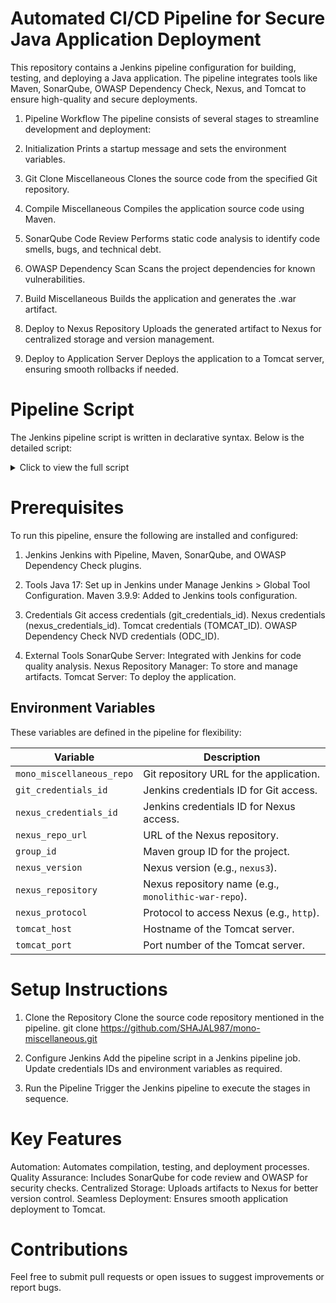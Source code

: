 # Automated CI/CD Pipeline for Secure Java Application Deployment

This repository contains a Jenkins pipeline configuration for building, testing, and deploying a Java application. The pipeline integrates tools like Maven, SonarQube, OWASP Dependency Check, Nexus, and Tomcat to ensure high-quality and secure deployments.

1. Pipeline Workflow
The pipeline consists of several stages to streamline development and deployment:

2. Initialization
Prints a startup message and sets the environment variables.

3. Git Clone Miscellaneous
Clones the source code from the specified Git repository.

4. Compile Miscellaneous
Compiles the application source code using Maven.

5. SonarQube Code Review
Performs static code analysis to identify code smells, bugs, and technical debt.

6. OWASP Dependency Scan
Scans the project dependencies for known vulnerabilities.

7. Build Miscellaneous
Builds the application and generates the .war artifact.

8. Deploy to Nexus Repository
Uploads the generated artifact to Nexus for centralized storage and version management.

9. Deploy to Application Server
Deploys the application to a Tomcat server, ensuring smooth rollbacks if needed.

# Pipeline Script

The Jenkins pipeline script is written in declarative syntax. Below is the detailed script:

<details> <summary>Click to view the full script</summary>

pipeline {
    agent any

    tools {
        jdk 'Java17'
        maven 'Maven_3_9_9'
    }

    environment {
        mono_miscellaneous_repo = 'https://github.com/SHAJAL987/mono-miscellaneous.git'
        git_credentials_id = 'GIT_ACCESS_000000111222'
        nexus_credentials_id = '391a3d38-676a-42b5-a5ce-6d66a236eb7f'
        nexus_repo_url = '192.168.0.102:8081'
        group_id = 'com.mono'
        nexus_version = 'nexus3'
        nexus_repository = 'monolithic-war-repo'
        nexus_protocol = 'http'
        tomcat_host= '192.168.0.102'
        tomcat_port= '8181'
    }

    stages {
        stage('Initialization') {
            steps {
                echo 'Pipeline has started!'
            }
        }

        stage('Git Clone Miscellaneous') {
            steps {
                dir('miscellaneous') {
                    checkout([
                        $class: 'GitSCM',
                        branches: [[name: '*/main']],
                        doGenerateSubmoduleConfigurations: false,
                        extensions: [],
                        userRemoteConfigs: [[credentialsId: env.git_credentials_id, url: env.mono_miscellaneous_repo]]
                    ])
                }
            }
        }

        stage('Compile Miscellaneous') {
            steps {
                dir('miscellaneous') {
                    sh 'mvn clean compile'
                }
            }
        }

        stage('SonarQube Code Review') {
            steps {
                dir('miscellaneous') {
                    withSonarQubeEnv('sonarserver') {
                        sh 'mvn sonar:sonar -Dsonar.projectKey=miscellaneous_project_key -Dsonar.java.binaries=target/classes'
                    }
                }
            }
        }

        stage('OWASP Dependency Scan') {
            steps {
                dir('miscellaneous') {
                    dependencyCheck additionalArguments: '-s target', nvdCredentialsId: 'ODC_ID', odcInstallation: 'ODC_Installation'
                }
            }
        }

        stage('OWASP Dependency Scan Report') {
            steps {
                dir('miscellaneous') {
                    dependencyCheckPublisher pattern: '**/dependency-check-report.xml'
                }
            }
        }
        
        stage('Build Miscellaneous') {
            steps {
                dir('miscellaneous') {
                    sh 'mvn clean install'
                }
            }
        }

        stage('Deploy to Nexus Repository') {
            steps {
                dir('miscellaneous') {
                    script {
                        pom = readMavenPom file: "pom.xml"
                        filesByGlob = findFiles(glob: "target/*.${pom.packaging}")
                        
                        if (filesByGlob.length > 0) {
                            env.artifactPath = filesByGlob[0].path
                            
                            nexusArtifactUploader artifacts: [
                                [
                                    artifactId: 'miscellaneous', 
                                    classifier: '',          
                                    file: filesByGlob[0].path,  // Use the dynamically fetched artifactPath
                                    type: 'war'
                                ]
                            ], 
                            credentialsId: env.nexus_credentials_id, 
                            groupId: env.group_id, 
                            nexusUrl: env.nexus_repo_url, 
                            nexusVersion: env.nexus_version, 
                            protocol: env.nexus_protocol, 
                            repository: env.nexus_repository, 
                            version: pom.version  // Use the dynamically fetched version
                            
                        } else {
                            error "Artifact file not found in target directory"
                        }
                    }
                }
            }
        }
        
        stage('Deploy to Application Server') {
            steps {
                dir('miscellaneous') {
                    script {
                        def sourceFilePath = "${env.WORKSPACE}/miscellaneous/target/miscellaneous-${pom.version}.war"
                        def renamedFilePath = "${env.WORKSPACE}/miscellaneous/target/app.war"
                        def TOMCAT_HOST = env.tomcat_host
                        def TOMCAT_PORT = env.tomcat_port
                        
                        // Rename the WAR file to miscellaneous.war
                        sh "mv ${sourceFilePath} ${renamedFilePath}"
                        
                        // Use credentials for Tomcat deployment
                        withCredentials([usernamePassword(credentialsId: 'TOMCAT_ID', usernameVariable: 'TOMCAT_USERNAME', passwordVariable: 'TOMCAT_PASSWORD')]) {
                            
                            // Check if miscellaneous.war exists on the Tomcat server
                            def warExists = sh(script: "curl -u ${TOMCAT_USERNAME}:${TOMCAT_PASSWORD} --silent --fail http://${TOMCAT_HOST}:${TOMCAT_PORT}/manager/text/list | grep '/app:'", returnStatus: true)
                            echo "Checking if miscellaneous app exists on Tomcat: ${warExists}"
                            
                            // If miscellaneous exists, undeploy it
                            if (warExists == 0) {
                                sh "curl -u ${TOMCAT_USERNAME}:${TOMCAT_PASSWORD} --silent --request GET http://${TOMCAT_HOST}:${TOMCAT_PORT}/manager/text/undeploy?path=/app"
                                echo "Previous app undeployed successfully"
                            } else {
                                echo "No existing  app found. Proceeding with deployment."
                            }
                            
                            // Deploy the new WAR file
                            sh """
                                curl -u ${TOMCAT_USERNAME}:${TOMCAT_PASSWORD} \
                                    --silent --upload-file ${renamedFilePath} \
                                    http://${TOMCAT_HOST}:${TOMCAT_PORT}/manager/text/deploy?path=/app
                            """
                            echo "New app deployed successfully"
                        }
                    }
                }
            }
        }


    }

    post {
        always {
            cleanWs()
        }
    }
}
</details>

# Prerequisites
To run this pipeline, ensure the following are installed and configured:

1. Jenkins
  Jenkins with Pipeline, Maven, SonarQube, and OWASP Dependency Check plugins.

2. Tools
  Java 17: Set up in Jenkins under Manage Jenkins > Global Tool Configuration.
  Maven 3.9.9: Added to Jenkins tools configuration.

3. Credentials
  Git access credentials (git_credentials_id).
  Nexus credentials (nexus_credentials_id).
  Tomcat credentials (TOMCAT_ID).
  OWASP Dependency Check NVD credentials (ODC_ID).

3. External Tools
  SonarQube Server: Integrated with Jenkins for code quality analysis.
  Nexus Repository Manager: To store and manage artifacts.
  Tomcat Server: To deploy the application.

## Environment Variables

These variables are defined in the pipeline for flexibility:

| Variable               | Description                                            |
|------------------------|--------------------------------------------------------|
| `mono_miscellaneous_repo` | Git repository URL for the application.               |
| `git_credentials_id`   | Jenkins credentials ID for Git access.                 |
| `nexus_credentials_id` | Jenkins credentials ID for Nexus access.               |
| `nexus_repo_url`       | URL of the Nexus repository.                           |
| `group_id`             | Maven group ID for the project.                        |
| `nexus_version`        | Nexus version (e.g., `nexus3`).                        |
| `nexus_repository`     | Nexus repository name (e.g., `monolithic-war-repo`).   |
| `nexus_protocol`       | Protocol to access Nexus (e.g., `http`).               |
| `tomcat_host`          | Hostname of the Tomcat server.                         |
| `tomcat_port`          | Port number of the Tomcat server.                      |


# Setup Instructions

1. Clone the Repository
Clone the source code repository mentioned in the pipeline.
  git clone https://github.com/SHAJAL987/mono-miscellaneous.git

3. Configure Jenkins
  Add the pipeline script in a Jenkins pipeline job.
  Update credentials IDs and environment variables as required.
4. Run the Pipeline
  Trigger the Jenkins pipeline to execute the stages in sequence.

# Key Features

Automation: Automates compilation, testing, and deployment processes.
Quality Assurance: Includes SonarQube for code review and OWASP for security checks.
Centralized Storage: Uploads artifacts to Nexus for better version control.
Seamless Deployment: Ensures smooth application deployment to Tomcat.

# Contributions

Feel free to submit pull requests or open issues to suggest improvements or report bugs.




